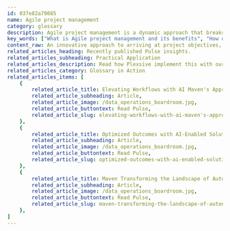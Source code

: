 ```yaml
---
id: 037e82a79885
name: Agile project management
category: glossary
description: Agile project management is a dynamic approach that breaks down large projects into smaller tasks, enhancing flexibility, productivity, and transparency, while allowing for rapid ROI and superior product quality through continuous stakeholder engagement and frequent iterations.
key_words: ["What is Agile project management and its benefits", "How does Agile project management increase productivity", "What are the business benefits of adopting Agile practices", "How does Agile project management enhance project control", "What is the role of sprint meetings in Agile project management", "How does Agile project management mitigate risks in projects", "How do businesses achieve rapid ROI with Agile project management", "Why is Agile project management effective for quality assurance", "How does frequent testing improve deliverables in Agile project management", "How does Agile project management involve customers in the product development cycle."]
content_raw: An innovative approach to arriving at project objectives, Agile project management utilizes crisp, brief development cycles that continuously propel the process of product or service advancement. This method facilitates the subdivision of larger projects into smaller, manageable tasks, enabling teams to work alongside each other in achieving set goals. With Agile project management, team members can effectively and swiftly respond to arising complications without jeopardizing the project in its entirety. The adoption of Agile project management yields notable business benefits such as amplified flexibility, productivity, and transparency in the following manners 1. Enhanced Project Control Adopting Agile practices including sprint meetings and use of tools like Jira provide all involved parties complete visibility at each progression stage of the project. 2. Risk Mitigation Agile project management remarkably reduces the likelihood of overlooking objectives. This is due to the fact that the team begins with a functioning product from the onset of the project cycle. 3. Rapid Return on Investment (ROI) Agile's iterative process delivers features incrementally, enabling businesses to realize ROI at an early stage of product development. 4. Superior Product Quality With Agile, frequent testing is integrated through set timeframes to ensure functionality of deliverables. This allows adjustments to be made during the product development phase, contributing to a higher quality outcome. 5. Active Customer Involvement Agile practices provide an avenue for stakeholders to stay involved throughout the product building life cycle. This consistent engagement accelerates the overall time to market. Stick with Agile Project Management brought to you by Maven Technologies and unlock the potential of your business productivity. We invite you to experience the profound business benefits of elite technologies delivered by our experienced professionals.
related_articles_heading: Recently published Pulse insights.
related_articles_subheading: Practical Application
related_articles_description: Read how Plexsive implement this with our clients.
related_articles_category: Glossary in Action
related_articles_items: [
	{
		related_article_title: Elevating Workflows with AI Maven's Approach,
		related_article_subheading: Article,
		related_article_image: /data_operations_boardroom.jpg,
		related_article_buttontext: Read Pulse,
		related_article_slug: elevating-workflows-with-ai-maven's-approach
	},
	{
		related_article_title: Optimized Outcomes with AI-Enabled Solutions,
		related_article_subheading: Article,
		related_article_image: /data_operations_boardroom.jpg,
		related_article_buttontext: Read Pulse,
		related_article_slug: optimized-outcomes-with-ai-enabled-solutions
	},
	{
		related_article_title: Maven Transforming the Landscape of Autonomous Vehicles,
		related_article_subheading: Article,
		related_article_image: /data_operations_boardroom.jpg,
		related_article_buttontext: Read Pulse,
		related_article_slug: maven-transforming-the-landscape-of-autonomous-vehicles
	},
]
---
```

